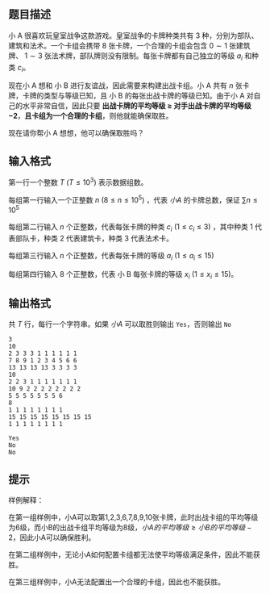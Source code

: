 ## 题目描述
小 A 很喜欢玩皇室战争这款游戏。皇室战争的卡牌种类共有 $3$ 种，分别为部队、建筑和法术。一个卡组会携带 $8$ 张卡牌，一个合理的卡组会包含 $0\sim 1$ 张建筑牌、 $1\sim 3$ 张法术牌，部队牌则没有限制。每张卡牌都有自己独立的等级 $a_i$ 和种类 $c_i$。

现在小 A 想和 小 B 进行友谊战，因此需要来构建出战卡组。小 A 共有 $n$ 张卡牌，卡牌的类型与等级已知，且 小 B 的每张出战卡牌的等级已知。由于小 A 对自己的水平非常自信，因此只要 **出战卡牌的平均等级 $\ge$ 对手出战卡牌的平均等级 $-2$**，**且卡组为一个合理的卡组**，则他就能确保取胜。

现在请你帮小 A​ 想想，他可以确保取胜吗？

## 输入格式
第一行一个整数 $T\ (T\le 10^3)$ 表示数据组数。

每组第一行输入一个正整数 $n\ (8 \le n\le 10^5)$ ，代表 $小A$ 的卡牌总数，保证 $\sum n \le 10^5$

每组第二行输入 $n$ 个正整数，代表每张卡牌的种类 $c_i\ (1 \le c_i \le 3)$ ，其中种类 $1$ 代表部队卡，种类 $2$ 代表建筑卡，种类 $3$ 代表法术卡。 

每组第三行输入 $n$ 个正整数，代表每张卡牌的等级 $a_i\ (1 \le a_i \le 15)$

每组第四行输入 $8$ 个正整数，代表 小 B 每张卡牌的等级 $x_i\ (1 \le x_i \le 15)$。

## 输出格式
共 $T$ 行，每行一个字符串。如果 $小A$ 可以取胜则输出 `Yes`，否则输出 `No`

```input1
3
10
2 3 3 3 1 1 1 1 1 1 
7 8 9 1 2 3 4 5 6 6
13 13 13 13 3 3 3 3
10
2 2 3 1 1 1 1 1 1 1
10 9 2 2 2 2 2 2 2 2
5 5 5 5 5 5 5 6
8
1 1 1 1 1 1 1 1
15 15 15 15 15 15 15 15
1 1 1 1 1 1 1 1
```

```output1
Yes
No
No
```

## 提示
样例解释：

在第一组样例中，小A可以取第1,2,3,6,7,8,9,10张卡牌，此时出战卡组的平均等级为6级，而小B的出战卡组平均等级为8级，$小A的平均等级 \ge 小B的平均等级-2$，因此小A可以确保胜利。

在第二组样例中，无论小A如何配置卡组都无法使平均等级满足条件，因此不能获胜。

在第三组样例中，小A无法配置出一个合理的卡组，因此也不能获胜。


